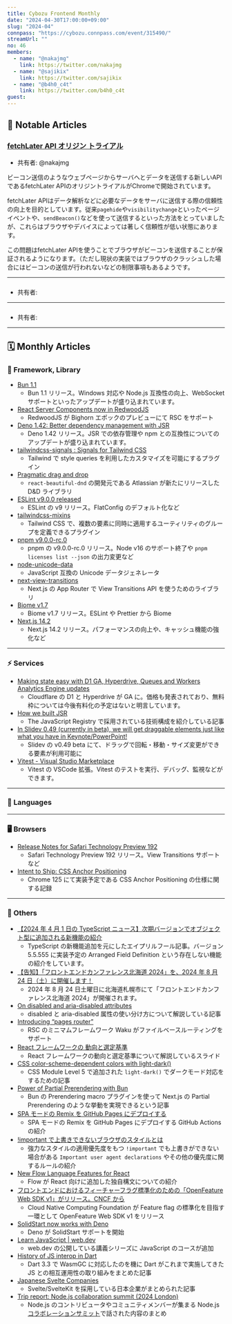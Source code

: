 ```yaml
---
title: Cybozu Frontend Monthly
date: "2024-04-30T17:00:00+09:00"
slug: "2024-04"
connpass: "https://cybozu.connpass.com/event/315490/"
streamUrl: ""
no: 46
members:
  - name: "@nakajmg"
    link: https://twitter.com/nakajmg
  - name: "@sajikix"
    link: https://twitter.com/sajikix
  - name: "@b4h0_c4t"
    link: https://twitter.com/b4h0_c4t
guest:
---
```


## 👀 Notable Articles

### [fetchLater API オリジン トライアル](https://developer.chrome.com/blog/fetch-later-api-origin-trial?hl=ja)

- 共有者: @nakajmg

ビーコン送信のようなウェブページからサーバへとデータを送信する新しいAPIであるfetchLater APIのオリジントライアルがChromeで開始されています。

fetchLater APIはデータ解析などに必要なデータをサーバに送信する際の信頼性の向上を目的としています。従来`pagehide`や`visibilitychange`といったページイベントや、`sendBeacon()`などを使って送信するといった方法をとっていましたが、これらはブラウザやデバイスによっては著しく信頼性が低い状態にあります。

この問題はfetchLater APIを使うことでブラウザがビーコンを送信することが保証されるようになります。（ただし現状の実装ではブラウザのクラッシュした場合にはビーコンの送信が行われないなどの制限事項もあるようです。


---

### []()

- 共有者:

---

### []()

- 共有者:

---

## 🗓 Monthly Articles

### 📖 Framework, Library

- [Bun 1.1](https://bun.sh/blog/bun-v1.1)
  - Bun 1.1 リリース。Windows 対応や Node.js 互換性の向上、WebSocket サポートといったアップデートが盛り込まれています。
- [React Server Components now in RedwoodJS](https://redwoodjs.com/blog/rsc-now-in-redwoodjs)
  - RedwoodJS が Bighorn エポックのプレビューにて RSC をサポート
- [Deno 1.42: Better dependency management with JSR](https://deno.com/blog/v1.42)
  - Deno 1.42 リリース。JSR での依存管理や npm との互換性についてのアップデートが盛り込まれています。
- [tailwindcss-signals : Signals for Tailwind CSS](https://github.com/brandonmcconnell/tailwindcss-signals/)
  - Tailwind で style queries を利用したカスタマイズを可能にするプラグイン
- [Pragmatic drag and drop](https://atlassian.design/components/pragmatic-drag-and-drop/about)
  - `react-beautiful-dnd` の開発元である Atlassian が新たにリリースした D&D ライブラリ
- [ESLint v9.0.0 released](https://eslint.org/blog/2024/04/eslint-v9.0.0-released/)
  - ESLint の v9 リリース。FlatConfig のデフォルト化など
- [tailwindcss-mixins](https://github.com/brandonmcconnell/tailwindcss-mixins)
  - Tailwind CSS で、複数の要素に同時に適用するユーティリティのグループを定義できるプラグイン
- [pnpm v9.0.0-rc.0](https://github.com/pnpm/pnpm/releases/tag/v9.0.0-rc.0)
  - pnpm の v9.0.0-rc.0 リリース。Node v16 のサポート終了や `pnpm licenses list --json` の出力変更など
- [node-unicode-data](https://github.com/node-unicode/node-unicode-data)
  - JavaScript 互換の Unicode データジェネレータ
- [next-view-transitions](https://github.com/shuding/next-view-transitions)
  - Next.js の App Router で View Transitions API を使うためのライブラリ
- [Biome v1.7](https://biomejs.dev/blog/biome-v1-7/)
  - Biome v1.7 リリース。ESLint や Prettier から Biome
- [Next.js 14.2](https://nextjs.org/blog/next-14-2)
  - Next.js 14.2 リリース。パフォーマンスの向上や、キャッシュ機能の強化など

---

### ⚡️ Services

- [Making state easy with D1 GA, Hyperdrive, Queues and Workers Analytics Engine updates](https://blog.cloudflare.com/making-full-stack-easier-d1-ga-hyperdrive-queues)
  - Cloudflare の D1 と Hyperdrive が GA に。価格も発表されており、無料枠については今後有料化の予定はないと明言しています。
- [How we built JSR](https://deno.com/blog/how-we-built-jsr)
  - The JavaScript Registry で採用されている技術構成を紹介している記事
- [In Slidev 0.49 (currently in beta), we will get draggable elements just like what you have in Keynote/PowerPoint!](https://twitter.com/Slidevjs/status/1777886096124248241)
  - Slidev の v0.49 beta にて、ドラッグで回転・移動・サイズ変更ができる要素が利用可能に
- [Vitest - Visual Studio Marketplace](https://marketplace.visualstudio.com/items?itemName=vitest.explorer)
  - Vitest の VSCode 拡張。Vitest のテストを実行、デバッグ、監視などができます。

---

### 💬 Languages

---

### 🖥 Browsers

- [Release Notes for Safari Technology Preview 192](https://webkit.org/blog/15260/release-notes-for-safari-technology-preview-192/)
  - Safari Technology Preview 192 リリース。View Transitions サポートなど
- [Intent to Ship: CSS Anchor Positioning](https://groups.google.com/a/chromium.org/g/blink-dev/c/jGTYNuidPRs/m/-jB4agJ7AAAJ?pli=1)
  - Chrome 125 にて実装予定である CSS Anchor Positioning の仕様に関する記録

---

### 🦆 Others

- [【2024 年 4 月 1 日の TypeScript ニュース】次期バージョンでオブジェクト型に追加される新機能の紹介](https://qiita.com/uhyo/items/787a475bb618811d3771)
  - TypeScript の新機能追加を元にしたエイプリルフール記事。バージョン 5.5.555 に実装予定の Arranged Field Definition という存在しない機能の紹介をしています。
- [【告知】「フロントエンドカンファレンス北海道 2024」を、2024 年 8 月 24 日（土）に開催します！ ](https://note.com/fec_hokkaido/n/nbb62b53069a5)
  - 2024 年 8 月 24 日土曜日に北海道札幌市にて「フロントエンドカンファレンス北海道 2024」が開催されます。
- [On disabled and aria-disabled attributes](https://kittygiraudel.com/2024/03/29/on-disabled-and-aria-disabled-attributes/)
  - disabled と aria-disabled 属性の使い分け方について解説している記事
- [Introducing “pages router”](https://waku.gg/blog/introducing-pages-router)
  - RSC のミニマムフレームワーク Waku がファイルベースルーティングをサポート
- [React フレームワークの 動向と選定基準](https://speakerdeck.com/azukiazusa1/react-huremuwakuno-dong-xiang-toxuan-ding-ji-zhun)
  - React フレームワークの動向と選定基準について解説しているスライド
- [CSS color-scheme-dependent colors with light-dark()](https://web.dev/articles/light-dark)
  - CSS Module Level 5 で追加された `light-dark()` でダークモード対応をするための記事
- [Power of Partial Prerendering with Bun](https://aralroca.com/blog/partial-prerendering)
  - Bun の Prerendering macro プラグインを使って Next.js の Partial Prerendering のような挙動を実現できるという記事
- [SPA モードの Remix を GitHub Pages にデプロイする](https://zenn.dev/cybozu_frontend/articles/remix-spa-mode-gh-page)
  - SPA モードの Remix を GitHub Pages にデプロイする GitHub Actions の紹介
- [!important で上書きできないブラウザのスタイルとは](https://zenn.dev/cybozu_frontend/articles/user-agent-stylesheet)
  - 強力なスタイルの適用優先度をもつ `!important` でも上書きができない場合がある `Important user agent declarations` やその他の優先度に関するルールの紹介
- [New Flow Language Features for React](https://medium.com/flow-type/announcing-component-syntax-b6c5285660d0)
  - Flow が React 向けに追加した独自構文についての紹介
- [フロントエンドにおけるフィーチャーフラグ標準化のための「OpenFeature Web SDK v1」がリリース。CNCF から](https://www.publickey1.jp/blog/24/openfeature_web_sdk_v1cncf.html)
  - Cloud Native Computing Foundation が Feature flag の標準化を目指す一環として OpenFeature Web SDK v1 をリリース
- [SolidStart now works with Deno](https://twitter.com/undefined_void/status/1774075965557133508)
  - Deno が SolidStart サポートを開始
- [Learn JavaScript | web.dev](https://web.dev/learn/javascript)
  - web.dev の公開している講義シリーズに JavaScript のコースが追加
- [History of JS interop in Dart](https://medium.com/dartlang/history-of-js-interop-in-dart-98b06991158f)
  - Dart 3.3 で WasmGC に対応したのを機に Dart がこれまで実施してきた JS との相互運用性の取り組みをまとめた記事
- [Japanese Svelte Companies](https://github.com/svelte-jp/japanese-svelte-companies)
  - Svelte/SvelteKit を採用している日本企業がまとめられた記事
- [Trip report: Node.js collaboration summit (2024 London)](https://nodejs.org/en/blog/events/collab-summit-2024-london)
  - Node.js のコントリビュータやコミュニティメンバーが集まる Node.js [コラボレーションサミット](https://nodejs.org/en/about/get-involved/collab-summit)で話された内容のまとめ
